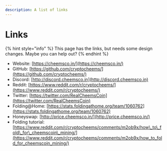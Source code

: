 ```yaml
---
description: A list of links
---
```


# Links

{% hint style="info" %}
This page has the links, but needs some design changes. Maybe you can help out?
{% endhint %}

* Website: [https://cheemsco.in/](https://cheemsco.in/)
* GitHub: [https://github.com/cryptocheems/](https://github.com/cryptocheems/)
* Discord: [http://discord.cheemsco.in](http://discord.cheemsco.in)
* Reddit: [https://www.reddit.com/r/cryptocheems/](https://www.reddit.com/r/cryptocheems/)
* Twitter: [https://twitter.com/RealCheemsCoin](https://twitter.com/RealCheemsCoin)
* Folding@Home: [https://stats.foldingathome.org/team/1060762](https://stats.foldingathome.org/team/1060762)
* Honeyswap: [http://price.cheemsco.in/](http://price.cheemsco.in/)
* Folding tutorial: [https://www.reddit.com/r/cryptocheems/comments/m2ob9x/how\_to\_fold\_for\_cheemscoin\_mining/](https://www.reddit.com/r/cryptocheems/comments/m2ob9x/how_to_fold_for_cheemscoin_mining/)

